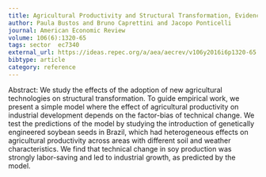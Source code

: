 ```yaml
---
title: Agricultural Productivity and Structural Transformation, Evidence from Brazil
author: Paula Bustos and Bruno Caprettini and Jacopo Ponticelli
journal: American Economic Review
volume: 106(6):1320-65
tags: sector  ec7340
external_url: https://ideas.repec.org/a/aea/aecrev/v106y2016i6p1320-65.html
bibtype: article
category: reference
---
```

Abstract: We study the effects of the adoption of new agricultural technologies on structural transformation. To guide empirical work, we present a simple model where the effect of agricultural productivity on industrial development depends on the factor-bias of technical change. We test the predictions of the model by studying the introduction of genetically engineered soybean seeds in Brazil, which had heterogeneous effects on agricultural productivity across areas with different soil and weather characteristics. We find that technical change in soy production was strongly labor-saving and led to industrial growth, as predicted by the model.
